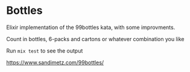 # Bottles

Elixir implementation of the 99bottles kata, with some improvments.

Count in bottles, 6-packs and cartons or whatever combination you like 

Run ``` mix test ``` to see the output

https://www.sandimetz.com/99bottles/
